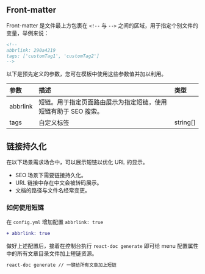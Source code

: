 <!--
abbrlink: 49g6b239
-->

## Front-matter

Front-matter 是文件最上方包裹在 `<!--` 与 `-->` 之间的区域，用于指定个别文件的变量，举例来说：

```md
<!--
abbrlink: 290a4219
tags: ['customTag1', 'customTag2']
-->
```

以下是预先定义的参数，您可在模板中使用这些参数值并加以利用。

| 参数     | 描述                                                            | 类型     |
| :------- | :-------------------------------------------------------------- | :------- |
| abbrlink | 短链。用于指定页面路由展示为指定短链，使用短链有助于 SEO 搜索。 |          |
| tags     | 自定义标签                                                      | string[] |

## 链接持久化

在以下场景需求场合中，可以展示短链以优化 URL 的显示。

* SEO 场景下需要链接持久化。
* URL 链接中存在中文会被转码展示。
* 文档的路径与文件名经常变更。

### 如何使用短链

在 `config.yml` 增加配置 `abbrlink: true`

```diff
+ abbrlink: true
```

做好上述配置后，接着在控制台执行 `react-doc generate` 即可给 menu 配置属性中的所有文章目录文件加上短链资源。

```bash
react-doc generate // 一键给所有文章加上短链
```

